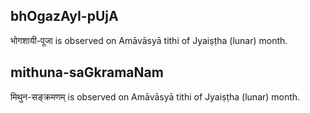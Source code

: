 ## bhOgazAyI-pUjA

भोगशायी-पूजा is observed on Amāvāsyā tithi of Jyaiṣṭha (lunar) month.



## mithuna-saGkramaNam

मिथुन-सङ्क्रमणम् is observed on Amāvāsyā tithi of Jyaiṣṭha (lunar) month.



